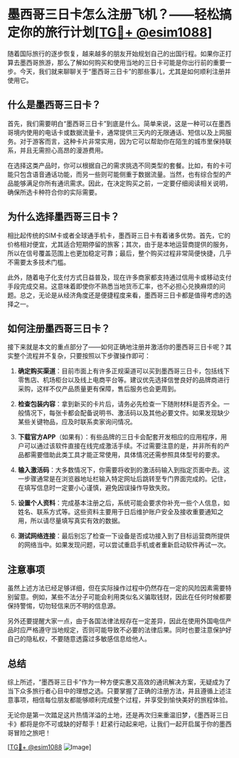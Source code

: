 # 墨西哥三日卡怎么注册飞机？——轻松搞定你的旅行计划[[TG💪+ @esim1088](https://t.me/s/esim1088)]

随着国际旅行的逐步恢复，越来越多的朋友开始规划自己的出国行程。如果你正打算去墨西哥旅游，那么了解如何购买和使用当地的三日卡可能是你出行前的重要一步。今天，我们就来聊聊关于“墨西哥三日卡”的那些事儿，尤其是如何顺利注册并使用它。

## 什么是墨西哥三日卡？

首先，我们需要明白“墨西哥三日卡”到底是什么。简单来说，这是一种可以在墨西哥境内使用的电话卡或数据流量卡，通常提供三天内的无限通话、短信以及上网服务。对于游客而言，这种卡片非常实用，因为它可以帮助你在陌生的城市里保持联系，并且无需担心高昂的漫游费用。

在选择这类产品时，你可以根据自己的需求挑选不同类型的套餐。比如，有的卡可能只包含语音通话功能，而另一些则可能侧重于数据流量。当然，也有综合型的产品能够满足你所有通讯需求。因此，在决定购买之前，一定要仔细阅读相关说明，确保所选卡种符合你的实际需要。

## 为什么选择墨西哥三日卡？

相比起传统的SIM卡或者全球通手机卡，墨西哥三日卡有着诸多优势。首先，它的价格相对便宜，尤其适合短期停留的旅客；其次，由于是本地运营商提供的服务，所以在信号覆盖范围上也更加稳定可靠；最后，整个购买过程非常简便快捷，几乎不需要太多技术门槛。

此外，随着电子化支付方式日益普及，现在许多商家都支持通过信用卡或移动支付手段完成交易。这意味着即使你不熟悉当地货币汇率，也不必担心兑换麻烦的问题。总之，无论是从经济角度还是便捷程度来看，墨西哥三日卡都是值得考虑的选择之一。

## 如何注册墨西哥三日卡？

接下来就是本文的重点部分了——如何正确地注册并激活你的墨西哥三日卡呢？其实整个流程并不复杂，只要按照以下步骤操作即可：

1. **确定购买渠道**：目前市面上有许多正规渠道可以买到墨西哥三日卡，包括线下零售店、机场柜台以及线上电商平台等。建议优先选择信誉良好的品牌商进行采购，这样不仅产品质量更有保障，售后服务也会更周到。

2. **检查包装内容**：拿到新买的卡片后，请务必先检查一下随附材料是否齐全。一般情况下，每张卡都会配备说明书、激活码以及其他必要文件。如果发现缺少某些关键物品，应及时联系卖家询问情况。

3. **下载官方APP**（如果有）：有些品牌的三日卡会配套开发相应的应用程序，用户可以通过该软件直接在线完成激活手续。不过需要注意的是，并非所有的产品都需要借助此类工具才能正常使用，具体情况还需参照具体型号的要求。

4. **输入激活码**：大多数情况下，你需要将收到的激活码输入到指定页面中去。这一步骤通常是在浏览器地址栏输入特定网址后跳转至专门界面完成的。记住，在填写信息时一定要小心谨慎，避免因误操作导致失败。

5. **设置个人资料**：完成基本注册之后，系统可能会要求你补充一些个人信息，如姓名、联系方式等。这些资料主要用于日后维护账户安全及接收重要通知之用，所以请尽量填写真实有效的数据。

6. **测试网络连接**：最后别忘了检查一下设备是否成功接入到了目标运营商所提供的网络当中。如果发现问题，可以尝试重启手机或者重新启动软件再试一次。

## 注意事项

虽然上述方法已经足够详细，但在实际操作过程中仍然存在一定的风险因素需要特别留意。例如，某些不法分子可能会利用类似名义骗取钱财，因此在任何时候都要保持警惕，切勿轻信来历不明的信息源。

另外还要提醒大家一点，由于各国法律法规存在一定差异，因此在使用外国电信产品时应严格遵守当地规定，否则可能导致不必要的法律后果。同时也要注意保护好自己的隐私权，不要随意透露过多敏感信息给他人。

## 总结

综上所述，“墨西哥三日卡”作为一种方便实惠又高效的通讯解决方案，无疑成为了当下众多旅行者心目中的理想之选。只要掌握了正确的注册方法，并且遵循上述注意事项，相信每位朋友都能够顺利完成整个过程，并享受到愉快美好的旅程体验。

无论你是第一次踏足这片热情洋溢的土地，还是再次归来重温旧梦，《墨西哥三日卡》都将是你不可或缺的好帮手！赶紧行动起来吧，让我们一起开启属于你的墨西哥冒险之旅吧！

[[TG💪+ @esim1088](https://t.me/s/esim1088) ![Image](https://i.postimg.cc/4NQfJmqS/Snipaste-2025-05-13-00-14-12.png)]